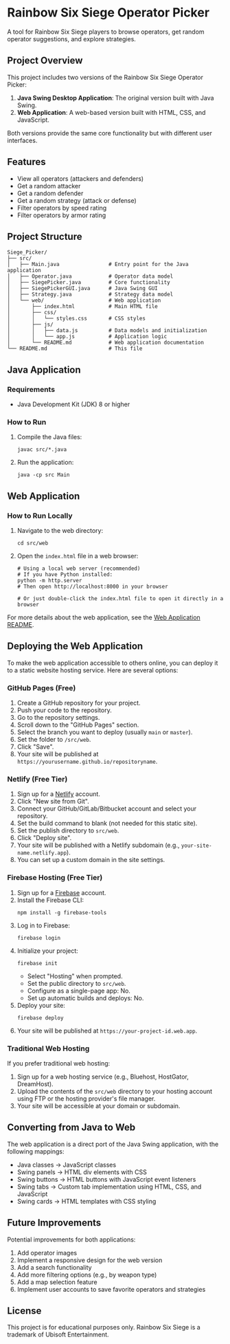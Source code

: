 # Rainbow Six Siege Operator Picker

A tool for Rainbow Six Siege players to browse operators, get random operator suggestions, and explore strategies.

## Project Overview

This project includes two versions of the Rainbow Six Siege Operator Picker:

1. **Java Swing Desktop Application**: The original version built with Java Swing.
2. **Web Application**: A web-based version built with HTML, CSS, and JavaScript.

Both versions provide the same core functionality but with different user interfaces.

## Features

- View all operators (attackers and defenders)
- Get a random attacker
- Get a random defender
- Get a random strategy (attack or defense)
- Filter operators by speed rating
- Filter operators by armor rating

## Project Structure

```
Siege_Picker/
├── src/
│   ├── Main.java                # Entry point for the Java application
│   ├── Operator.java            # Operator data model
│   ├── SiegePicker.java         # Core functionality
│   ├── SiegePickerGUI.java      # Java Swing GUI
│   ├── Strategy.java            # Strategy data model
│   └── web/                     # Web application
│       ├── index.html           # Main HTML file
│       ├── css/
│       │   └── styles.css       # CSS styles
│       ├── js/
│       │   ├── data.js          # Data models and initialization
│       │   └── app.js           # Application logic
│       └── README.md            # Web application documentation
└── README.md                    # This file
```

## Java Application

### Requirements

- Java Development Kit (JDK) 8 or higher

### How to Run

1. Compile the Java files:
   ```
   javac src/*.java
   ```

2. Run the application:
   ```
   java -cp src Main
   ```

## Web Application

### How to Run Locally

1. Navigate to the web directory:
   ```
   cd src/web
   ```

2. Open the `index.html` file in a web browser:
   ```
   # Using a local web server (recommended)
   # If you have Python installed:
   python -m http.server
   # Then open http://localhost:8000 in your browser

   # Or just double-click the index.html file to open it directly in a browser
   ```

For more details about the web application, see the [Web Application README](src/web/README.md).

## Deploying the Web Application

To make the web application accessible to others online, you can deploy it to a static website hosting service. Here are several options:

### GitHub Pages (Free)

1. Create a GitHub repository for your project.
2. Push your code to the repository.
3. Go to the repository settings.
4. Scroll down to the "GitHub Pages" section.
5. Select the branch you want to deploy (usually `main` or `master`).
6. Set the folder to `/src/web`.
7. Click "Save".
8. Your site will be published at `https://yourusername.github.io/repositoryname`.

### Netlify (Free Tier)

1. Sign up for a [Netlify](https://www.netlify.com/) account.
2. Click "New site from Git".
3. Connect your GitHub/GitLab/Bitbucket account and select your repository.
4. Set the build command to blank (not needed for this static site).
5. Set the publish directory to `src/web`.
6. Click "Deploy site".
7. Your site will be published with a Netlify subdomain (e.g., `your-site-name.netlify.app`).
8. You can set up a custom domain in the site settings.


### Firebase Hosting (Free Tier)

1. Sign up for a [Firebase](https://firebase.google.com/) account.
2. Install the Firebase CLI:
   ```
   npm install -g firebase-tools
   ```
3. Log in to Firebase:
   ```
   firebase login
   ```
4. Initialize your project:
   ```
   firebase init
   ```
   - Select "Hosting" when prompted.
   - Set the public directory to `src/web`.
   - Configure as a single-page app: No.
   - Set up automatic builds and deploys: No.
5. Deploy your site:
   ```
   firebase deploy
   ```
6. Your site will be published at `https://your-project-id.web.app`.

### Traditional Web Hosting

If you prefer traditional web hosting:

1. Sign up for a web hosting service (e.g., Bluehost, HostGator, DreamHost).
2. Upload the contents of the `src/web` directory to your hosting account using FTP or the hosting provider's file manager.
3. Your site will be accessible at your domain or subdomain.

## Converting from Java to Web

The web application is a direct port of the Java Swing application, with the following mappings:

- Java classes → JavaScript classes
- Swing panels → HTML div elements with CSS
- Swing buttons → HTML buttons with JavaScript event listeners
- Swing tabs → Custom tab implementation using HTML, CSS, and JavaScript
- Swing cards → HTML templates with CSS styling

## Future Improvements

Potential improvements for both applications:

1. Add operator images
2. Implement a responsive design for the web version
3. Add a search functionality
4. Add more filtering options (e.g., by weapon type)
5. Add a map selection feature
6. Implement user accounts to save favorite operators and strategies

## License

This project is for educational purposes only. Rainbow Six Siege is a trademark of Ubisoft Entertainment.
